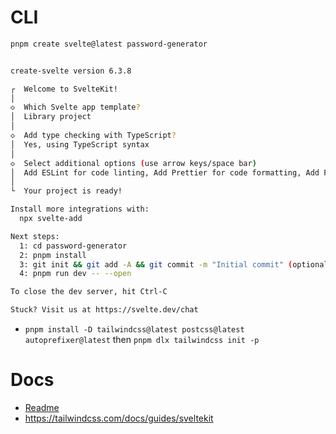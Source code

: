 # CLI 

```bash
pnpm create svelte@latest password-generator


create-svelte version 6.3.8

┌  Welcome to SvelteKit!
│
◇  Which Svelte app template?
│  Library project
│
◇  Add type checking with TypeScript?
│  Yes, using TypeScript syntax
│
◇  Select additional options (use arrow keys/space bar)
│  Add ESLint for code linting, Add Prettier for code formatting, Add Playwright for browser testing, Add Vitest for unit testing, Try the Svelte 5 preview (unstable!)
│
└  Your project is ready!

Install more integrations with:
  npx svelte-add

Next steps:
  1: cd password-generator
  2: pnpm install
  3: git init && git add -A && git commit -m "Initial commit" (optional)
  4: pnpm run dev -- --open

To close the dev server, hit Ctrl-C

Stuck? Visit us at https://svelte.dev/chat
```

- `pnpm install -D tailwindcss@latest postcss@latest autoprefixer@latest` then `pnpm dlx tailwindcss init -p`

# Docs 

- [Readme](./docs.md)
- https://tailwindcss.com/docs/guides/sveltekit
